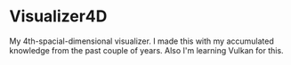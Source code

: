 # Visualizer4D

My 4th-spacial-dimensional visualizer.
I made this with my accumulated knowledge from the past couple of years.
Also I'm learning Vulkan for this.
